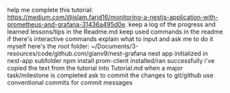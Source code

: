 help me complete this tutorial: https://medium.com/@islam.farid16/monitoring-a-nestjs-application-with-prometheus-and-grafana-31436a495d0e. keep a log of the progress and learned lessons/tips in the Readme.md
keep used commands in the readme
if there's interactive commands explain what to input and ask me to do it myself
here's the root folder: ~/Documents/3-resources/code/github.com/gianv9/nest-grafana
nest app initialized in nest-app subfolder
npm install prom-client installed/ran successfully
i've copied the text from the tutorial into Tutorial.md
when a major task/milestone is completed ask to commit the changes to git/github
use conventional commits for commit messages
